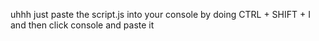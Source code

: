 uhhh just paste the script.js into your console by doing CTRL + SHIFT + I
and then click console and paste it
